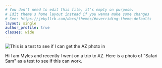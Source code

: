 ```yaml
---
# You don't need to edit this file, it's empty on purpose.
# Edit theme's home layout instead if you wanna make some changes
# See: https://jekyllrb.com/docs/themes/#overriding-theme-defaults
layout: single
author_profile: true
classes: wide
---
```



![This is a test to see if I can get the AZ photo in]("/assets/images/unnamed.jpg")

Hi I am Myles and recently I went on a trip to AZ. Here is a photo of "Safari Sam" as a test to see if this can work.
